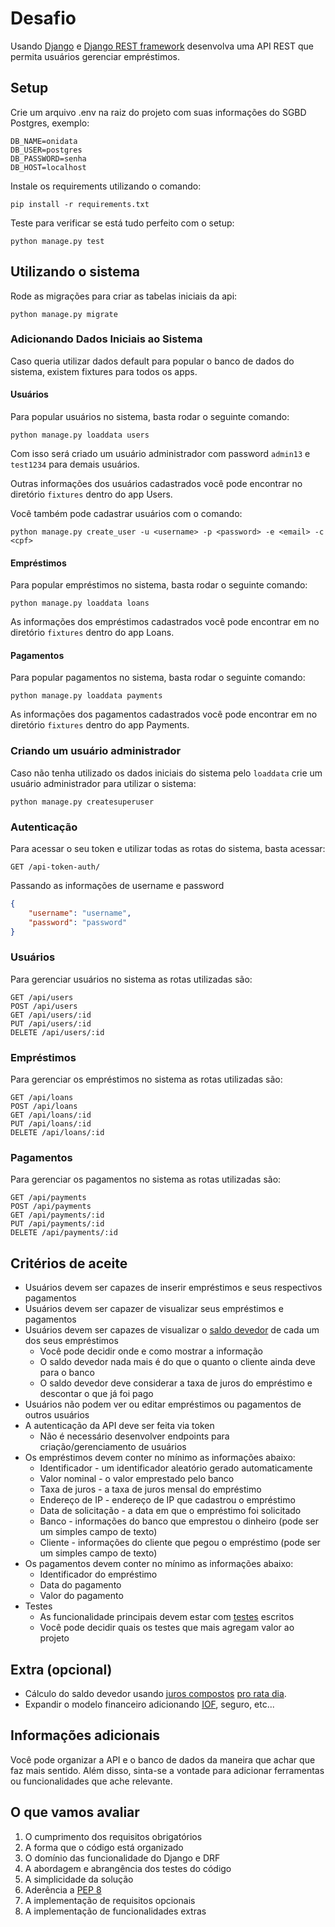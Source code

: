 # Desafio

Usando [Django](https://www.djangoproject.com/) e [Django REST framework](https://www.django-rest-framework.org/) desenvolva uma API REST que permita usuários gerenciar empréstimos.

## Setup

Crie um arquivo .env na raiz do projeto com suas informações do SGBD Postgres, exemplo:

```dotenv
DB_NAME=onidata
DB_USER=postgres
DB_PASSWORD=senha
DB_HOST=localhost
```

Instale os requirements utilizando o comando:

```shell script
pip install -r requirements.txt
```

Teste para verificar se está tudo perfeito com o setup:

```shell script
python manage.py test
```

## Utilizando o sistema

Rode as migrações para criar as tabelas iniciais da api:

```shell script
python manage.py migrate
```

### Adicionando Dados Iniciais ao Sistema

Caso queria utilizar dados default para popular o banco de dados do sistema, existem fixtures para todos os apps.

#### Usuários

Para popular usuários no sistema, basta rodar o seguinte comando:

```shell script
python manage.py loaddata users
```

Com isso será criado um usuário administrador com password ```admin13``` e ```test1234``` para demais usuários.

Outras informações dos usuários cadastrados você pode encontrar no diretório ```fixtures``` dentro do app Users.

Você também pode cadastrar usuários com o comando:

```shell script
python manage.py create_user -u <username> -p <password> -e <email> -c <cpf>
```

#### Empréstimos

Para popular empréstimos no sistema, basta rodar o seguinte comando:

```shell script
python manage.py loaddata loans
```

As informações dos empréstimos cadastrados você pode encontrar em no diretório ```fixtures``` dentro do app Loans.

#### Pagamentos

Para popular pagamentos no sistema, basta rodar o seguinte comando:

```shell script
python manage.py loaddata payments
```

As informações dos pagamentos cadastrados você pode encontrar em no diretório ```fixtures``` dentro do app Payments.

### Criando um usuário administrador

Caso não tenha utilizado os dados iniciais do sistema pelo ```loaddata``` crie um usuário administrador para utilizar o sistema:

```shell script
python manage.py createsuperuser
```

### Autenticação

Para acessar o seu token e utilizar todas as rotas do sistema, basta acessar:

```
GET /api-token-auth/
```

Passando as informações de username e password

```json
{
    "username": "username",
    "password": "password"
}
```

### Usuários

Para gerenciar usuários no sistema as rotas utilizadas são:

```
GET /api/users
POST /api/users
GET /api/users/:id
PUT /api/users/:id
DELETE /api/users/:id
```

### Empréstimos

Para gerenciar os empréstimos no sistema as rotas utilizadas são:

```
GET /api/loans
POST /api/loans
GET /api/loans/:id
PUT /api/loans/:id
DELETE /api/loans/:id
```

### Pagamentos

Para gerenciar os pagamentos no sistema as rotas utilizadas são:

```
GET /api/payments
POST /api/payments
GET /api/payments/:id
PUT /api/payments/:id
DELETE /api/payments/:id
```

## Critérios de aceite
* Usuários devem ser capazes de inserir empréstimos e seus respectivos pagamentos
* Usuários devem ser capazer de visualizar seus empréstimos e pagamentos
* Usuários devem ser capazes de visualizar o [saldo devedor](https://duckduckgo.com/?q=saldo+devedor) de cada um dos seus empréstimos
    * Você pode decidir onde e como mostrar a informação
    * O saldo devedor nada mais é do que o quanto o cliente ainda deve para o banco
    * O saldo devedor deve considerar a taxa de juros do empréstimo e descontar o que já foi pago
* Usuários não podem ver ou editar empréstimos ou pagamentos de outros usuários
* A autenticação da API deve ser feita via token
    * Não é necessário desenvolver endpoints para criação/gerenciamento de usuários
* Os empréstimos devem conter no mínimo as informações abaixo:
    * Identificador - um identificador aleatório gerado automaticamente
    * Valor nominal - o valor emprestado pelo banco
    * Taxa de juros - a taxa de juros mensal do empréstimo
    * Endereço de IP - endereço de IP que cadastrou o empréstimo
    * Data de solicitação - a data em que o empréstimo foi solicitado
    * Banco - informações do banco que emprestou o dinheiro (pode ser um simples campo de texto)
    * Cliente - informações do cliente que pegou o empréstimo (pode ser um simples campo de texto)
* Os pagamentos devem conter no mínimo as informações abaixo:
    * Identificador do empréstimo
    * Data do pagamento
    * Valor do pagamento
* Testes
    * As funcionalidade principais devem estar com [testes](https://docs.djangoproject.com/en/3.1/topics/testing/) escritos
    * Você pode decidir quais os testes que mais agregam valor ao projeto

## Extra (opcional)
* Cálculo do saldo devedor usando [juros compostos](https://duckduckgo.com/?q=juros+compostos) [pro rata dia](https://duckduckgo.com/?q=pro+rata+dia).
* Expandir o modelo financeiro adicionando [IOF](https://duckduckgo.com/?q=imposto+sobre+operações+financeiras+operação+de+crédito), seguro, etc...

## Informações adicionais
Você pode organizar a API e o banco de dados da maneira que achar que faz mais sentido. Além disso, sinta-se a vontade para adicionar ferramentas ou funcionalidades que ache relevante.

## O que vamos avaliar
1. O cumprimento dos requisitos obrigatórios
2. A forma que o código está organizado
3. O domínio das funcionalidade do Django e DRF
4. A abordagem e abrangência dos testes do código
5. A simplicidade da solução
6. Aderência a [PEP 8](https://duckduckgo.com/?q=pep8)
7. A implementação de requisitos opcionais
8. A implementação de funcionalidades extras
